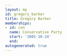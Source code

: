 ```yaml
---
layout: mp
id: gregory_barker
title: Gregory Barker
memberships:
- id: con
  name: Conservative Party
  start: '2001-10-24'
  end: 
autogenerated: true
---
```

